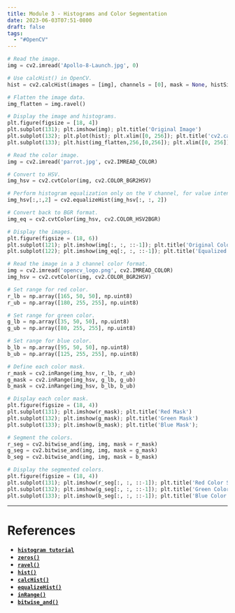 ```yaml
---
title: Module 3 - Histograms and Color Segmentation
date: 2023-06-03T07:51-0800
draft: false
tags:
  - "#OpenCV"
---
```


```python
# Read the image.
img = cv2.imread('Apollo-8-Launch.jpg', 0)

# Use calcHist() in OpenCV.
hist = cv2.calcHist(images = [img], channels = [0], mask = None, histSize = [256], ranges = [0,255])

# Flatten the image data.
img_flatten = img.ravel()

# Display the image and histograms.
plt.figure(figsize = [18, 4])
plt.subplot(131); plt.imshow(img); plt.title('Original Image')
plt.subplot(132); plt.plot(hist); plt.xlim([0, 256]); plt.title('cv2.calcHist()')
plt.subplot(133); plt.hist(img_flatten,256,[0,256]); plt.xlim([0, 256]); plt.title('np.ravel(), plt.hist()')
```

```python
# Read the color image.
img = cv2.imread('parrot.jpg', cv2.IMREAD_COLOR)

# Convert to HSV.
img_hsv = cv2.cvtColor(img, cv2.COLOR_BGR2HSV)

# Perform histogram equalization only on the V channel, for value intensity.
img_hsv[:,:,2] = cv2.equalizeHist(img_hsv[:, :, 2])

# Convert back to BGR format.
img_eq = cv2.cvtColor(img_hsv, cv2.COLOR_HSV2BGR)

# Display the images.
plt.figure(figsize = (18, 6))
plt.subplot(121); plt.imshow(img[:, :, ::-1]); plt.title('Original Color Image')
plt.subplot(122); plt.imshow(img_eq[:, :, ::-1]); plt.title('Equalized Image')
```

```python
# Read the image in a 3 channel color format.
img = cv2.imread('opencv_logo.png', cv2.IMREAD_COLOR)
img_hsv = cv2.cvtColor(img, cv2.COLOR_BGR2HSV)

# Set range for red color.
r_lb = np.array([165, 50, 50], np.uint8)
r_ub = np.array([180, 255, 255], np.uint8)

# Set range for green color.
g_lb = np.array([35, 50, 50], np.uint8)
g_ub = np.array([80, 255, 255], np.uint8)

# Set range for blue color.
b_lb = np.array([95, 50, 50], np.uint8)
b_ub = np.array([125, 255, 255], np.uint8)

# Define each color mask.
r_mask = cv2.inRange(img_hsv, r_lb, r_ub)
g_mask = cv2.inRange(img_hsv, g_lb, g_ub)
b_mask = cv2.inRange(img_hsv, b_lb, b_ub)

# Display each color mask.
plt.figure(figsize = (18, 4))
plt.subplot(131); plt.imshow(r_mask); plt.title('Red Mask')
plt.subplot(132); plt.imshow(g_mask); plt.title('Green Mask')
plt.subplot(133); plt.imshow(b_mask); plt.title('Blue Mask');

# Segment the colors.
r_seg = cv2.bitwise_and(img, img, mask = r_mask)
g_seg = cv2.bitwise_and(img, img, mask = g_mask)
b_seg = cv2.bitwise_and(img, img, mask = b_mask)

# Display the segmented colors.
plt.figure(figsize = (18, 4))
plt.subplot(131); plt.imshow(r_seg[:, :, ::-1]); plt.title('Red Color Segmented')
plt.subplot(132); plt.imshow(g_seg[:, :, ::-1]); plt.title('Green Color Segmented')
plt.subplot(133); plt.imshow(b_seg[:, :, ::-1]); plt.title('Blue Color Segmented');
```
---
# References

- [**`histogram tutorial`**](https://docs.opencv.org/4.5.2/d8/dbc/tutorial_histogram_calculation.html)
- [**`zeros()`**](https://numpy.org/doc/stable/reference/generated/numpy.zeros.html)
- [**`ravel()`**](https://numpy.org/doc/stable/reference/generated/numpy.ravel.html)
- [**`hist()`**](https://matplotlib.org/stable/api/_as_gen/matplotlib.pyplot.hist.html)
- [**`calcHist()`**](https://docs.opencv.org/4.5.2/d6/dc7/group__imgproc__hist.html#ga4b2b5fd75503ff9e6844cc4dcdaed35d)
- [**`equalizeHist()`**](https://docs.opencv.org/4.1.0/d6/dc7/group__imgproc__hist.html#ga7e54091f0c937d49bf84152a16f76d6e)
- [**`inRange()`**](https://docs.opencv.org/4.5.2/d2/de8/group__core__array.html#ga48af0ab51e36436c5d04340e036ce981)
- [**`bitwise_and()`**](https://docs.opencv.org/4.5.2/d2/de8/group__core__array.html#ga60b4d04b251ba5eb1392c34425497e14)
